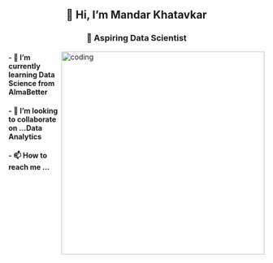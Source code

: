 <h2 align='center'> 👋 Hi, I’m Mandar Khatavkar</h2>
<h3 align="center"> 👀 Aspiring Data Scientist</h3>
<img align='right' alt='coding' width= '400' src= "https://media.giphy.com/media/SvckSy7fFviqrq8ClF/giphy.gif">
<h4>- 🌱 I’m currently learning Data Science from AlmaBetter</h4>
<h4>- 💞️ I’m looking to collaborate on ...Data Analytics</h4>
<h4>- 📫 How to reach me ... <a href=mandarkhatavkar467@gmail.com target ='blank'></h4>

